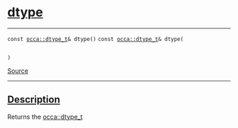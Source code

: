 
<h1 id="dtype">
 <a href="#/api/memory/dtype" class="anchor">
   <span>dtype</span>
  </a>
</h1>

<div class="signature">

<hr>

  <div class="definition-container">
    <div class="definition">
      <code class="desktop-only"><span class="token keyword">const</span> <a href="#/api/dtype_t">occa::dtype&lowbar;t</a>& dtype()</code>
      <code class="mobile-only"><span class="token keyword">const</span> <a href="#/api/dtype_t">occa::dtype&lowbar;t</a>& dtype(
    
)</code>
      <div class="flex-spacing"></div>
      <a href="https://github.com/libocca/occa/blob/3f46f975/include/occa/core/memory.hpp#L193" target="_blank">Source</a>
    </div>
    
  </div>

  <hr>
</div>


<h2 id="description">
 <a href="#/api/memory/dtype?id=description" class="anchor">
   <span>Description</span>
  </a>
</h2>

Returns the [occa::dtype_t](/api/dtype_t)
